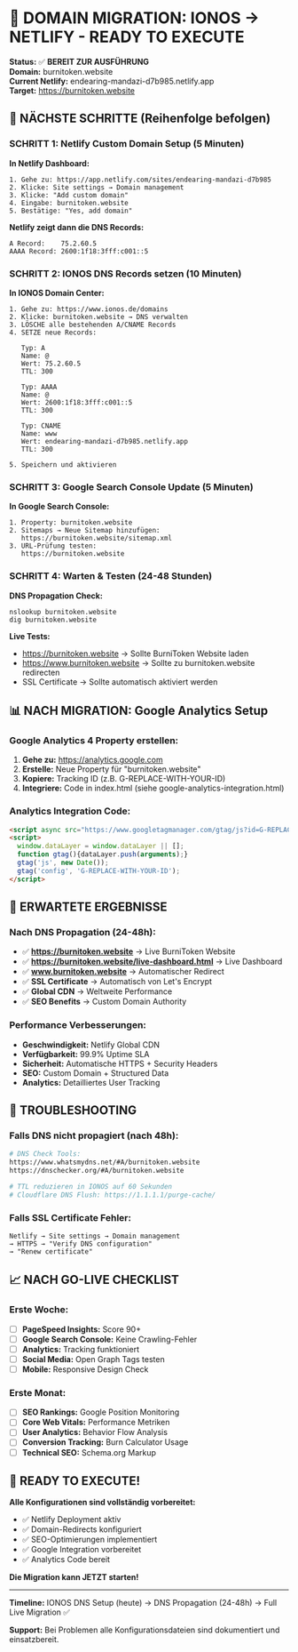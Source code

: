 # 🎯 DOMAIN MIGRATION: IONOS → NETLIFY - READY TO EXECUTE

**Status:** ✅ **BEREIT ZUR AUSFÜHRUNG**  
**Domain:** burnitoken.website  
**Current Netlify:** endearing-mandazi-d7b985.netlify.app  
**Target:** https://burnitoken.website  

## 🚀 NÄCHSTE SCHRITTE (Reihenfolge befolgen)

### SCHRITT 1: Netlify Custom Domain Setup (5 Minuten)

**In Netlify Dashboard:**
```
1. Gehe zu: https://app.netlify.com/sites/endearing-mandazi-d7b985
2. Klicke: Site settings → Domain management
3. Klicke: "Add custom domain"
4. Eingabe: burnitoken.website
5. Bestätige: "Yes, add domain"
```

**Netlify zeigt dann die DNS Records:**
```
A Record:    75.2.60.5
AAAA Record: 2600:1f18:3fff:c001::5
```

### SCHRITT 2: IONOS DNS Records setzen (10 Minuten)

**In IONOS Domain Center:**
```
1. Gehe zu: https://www.ionos.de/domains
2. Klicke: burnitoken.website → DNS verwalten
3. LÖSCHE alle bestehenden A/CNAME Records
4. SETZE neue Records:
   
   Typ: A
   Name: @
   Wert: 75.2.60.5
   TTL: 300
   
   Typ: AAAA  
   Name: @
   Wert: 2600:1f18:3fff:c001::5
   TTL: 300
   
   Typ: CNAME
   Name: www
   Wert: endearing-mandazi-d7b985.netlify.app
   TTL: 300

5. Speichern und aktivieren
```

### SCHRITT 3: Google Search Console Update (5 Minuten)

**In Google Search Console:**
```
1. Property: burnitoken.website
2. Sitemaps → Neue Sitemap hinzufügen:
   https://burnitoken.website/sitemap.xml
3. URL-Prüfung testen:
   https://burnitoken.website
```

### SCHRITT 4: Warten & Testen (24-48 Stunden)

**DNS Propagation Check:**
```
nslookup burnitoken.website
dig burnitoken.website
```

**Live Tests:**
- https://burnitoken.website → Sollte BurniToken Website laden
- https://www.burnitoken.website → Sollte zu burnitoken.website redirecten
- SSL Certificate → Sollte automatisch aktiviert werden

## 📊 NACH MIGRATION: Google Analytics Setup

### Google Analytics 4 Property erstellen:

1. **Gehe zu:** https://analytics.google.com
2. **Erstelle:** Neue Property für "burnitoken.website"
3. **Kopiere:** Tracking ID (z.B. G-REPLACE-WITH-YOUR-ID)
4. **Integriere:** Code in index.html (siehe google-analytics-integration.html)

### Analytics Integration Code:
```html
<script async src="https://www.googletagmanager.com/gtag/js?id=G-REPLACE-WITH-YOUR-ID"></script>
<script>
  window.dataLayer = window.dataLayer || [];
  function gtag(){dataLayer.push(arguments);}
  gtag('js', new Date());
  gtag('config', 'G-REPLACE-WITH-YOUR-ID');
</script>
```

## 🎯 ERWARTETE ERGEBNISSE

### Nach DNS Propagation (24-48h):
- ✅ **https://burnitoken.website** → Live BurniToken Website
- ✅ **https://burnitoken.website/live-dashboard.html** → Live Dashboard
- ✅ **www.burnitoken.website** → Automatischer Redirect
- ✅ **SSL Certificate** → Automatisch von Let's Encrypt
- ✅ **Global CDN** → Weltweite Performance
- ✅ **SEO Benefits** → Custom Domain Authority

### Performance Verbesserungen:
- **Geschwindigkeit:** Netlify Global CDN
- **Verfügbarkeit:** 99.9% Uptime SLA
- **Sicherheit:** Automatische HTTPS + Security Headers
- **SEO:** Custom Domain + Structured Data
- **Analytics:** Detailliertes User Tracking

## 🔧 TROUBLESHOOTING

### Falls DNS nicht propagiert (nach 48h):
```bash
# DNS Check Tools:
https://www.whatsmydns.net/#A/burnitoken.website
https://dnschecker.org/#A/burnitoken.website

# TTL reduzieren in IONOS auf 60 Sekunden
# Cloudflare DNS Flush: https://1.1.1.1/purge-cache/
```

### Falls SSL Certificate Fehler:
```
Netlify → Site settings → Domain management
→ HTTPS → "Verify DNS configuration"
→ "Renew certificate"
```

## 📈 NACH GO-LIVE CHECKLIST

### Erste Woche:
- [ ] **PageSpeed Insights:** Score 90+
- [ ] **Google Search Console:** Keine Crawling-Fehler
- [ ] **Analytics:** Tracking funktioniert
- [ ] **Social Media:** Open Graph Tags testen
- [ ] **Mobile:** Responsive Design Check

### Erste Monat:
- [ ] **SEO Rankings:** Google Position Monitoring
- [ ] **Core Web Vitals:** Performance Metriken
- [ ] **User Analytics:** Behavior Flow Analysis
- [ ] **Conversion Tracking:** Burn Calculator Usage
- [ ] **Technical SEO:** Schema.org Markup

## 🎉 READY TO EXECUTE!

**Alle Konfigurationen sind vollständig vorbereitet:**
- ✅ Netlify Deployment aktiv
- ✅ Domain-Redirects konfiguriert
- ✅ SEO-Optimierungen implementiert
- ✅ Google Integration vorbereitet
- ✅ Analytics Code bereit

**Die Migration kann JETZT starten!**

---

**Timeline:** IONOS DNS Setup (heute) → DNS Propagation (24-48h) → Full Live Migration ✅

**Support:** Bei Problemen alle Konfigurationsdateien sind dokumentiert und einsatzbereit.
